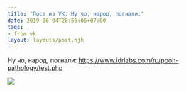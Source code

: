 ```yaml
---
title: "Пост из VK: Ну чо, народ, погнали:"
date: 2019-06-04T20:56:06+07:00
tags:
- from vk
layout: layouts/post.njk
---
```

Ну чо, народ, погнали: https://www.idrlabs.com/ru/pooh-pathology/test.php

![](https://sun9-32.userapi.com/c852136/v852136393/12ff16/FF0grR5PF7E.jpg)